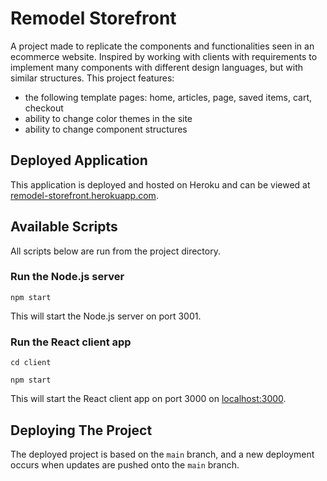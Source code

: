 
# Remodel Storefront

A project made to replicate the components and functionalities seen in an ecommerce website. Inspired by working with clients with requirements to implement many components with different design languages, but with similar structures. 
This project features:
- the following template pages: home, articles, page, saved items, cart, checkout
- ability to change color themes in the site
- ability to change component structures

## Deployed Application

This application is deployed and hosted on Heroku and can be viewed at 
[remodel-storefront.herokuapp.com](https://remodel-storefront.herokuapp.com/).

## Available Scripts

All scripts below are run from the project directory.

### Run the Node.js server

`npm start`

This will start the Node.js server on port 3001.

### Run the React client app

`cd client`

`npm start`

This will start the React client app on port 3000 on [localhost:3000](http://localhost:3000).

## Deploying The Project

The deployed project is based on the `main` branch, and a new deployment occurs when updates are pushed onto the `main` branch.
